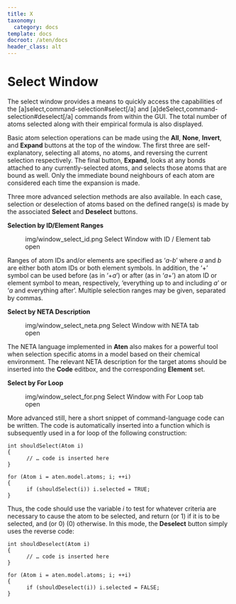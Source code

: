 ```yaml
---
title: X
taxonomy:
  category: docs
template: docs
docroot: /aten/docs
header_class: alt
---
```



# Select Window

The select window provides a means to quickly access the capabilities of the [a]select,command-selection#select[/a] and [a]deSelect,command-selection#deselect[/a] commands from within the GUI. The total number of atoms selected along with their empirical formula is also displayed.

Basic atom selection operations can be made using the **All**, **None**, **Invert**, and **Expand** buttons at the top of the window. The first three are self-explanatory, selecting all atoms, no atoms, and reversing the current selection respectively. The final button, **Expand**, looks at any bonds attached to any currently-selected atoms, and selects those atoms that are bound as well. Only the immediate bound neighbours of each atom are considered each time the expansion is made.

Three more advanced selection methods are also available. In each case, selection or deselection of atoms based on the defined range(s) is made by the associated **Select** and **Deselect** buttons.

**Selection by ID/Element Ranges**

<figure>
  <image>img/window_select_id.png</image>
  <caption>Select Window with ID / Element tab open</caption>
</figure>

Ranges of atom IDs and/or elements are specified as ‘_a_-_b_’ where _a_ and _b_ are either both atom IDs or both element symbols. In addition, the ‘+’ symbol can be used before (as in ‘+_a_’) or after (as in ‘_a_+’) an atom ID or element symbol to mean, respectively, ‘everything up to and including _a_’ or ‘_a_ and everything after’. Multiple selection ranges may be given, separated by commas. 

**Select by NETA Description**

<figure>
  <image>img/window_select_neta.png</image>
  <caption>Select Window with NETA tab open</caption>
</figure>

The NETA language implemented in **Aten** also makes for a powerful tool when selection specific atoms in a model based on their chemical environment. The relevant NETA description for the target atoms should be inserted into the **Code** editbox, and the corresponding **Element** set.

**Select by For Loop**

<figure>
  <image>img/window_select_for.png</image>
  <caption>Select Window with For Loop tab open</caption>
</figure>

More advanced still, here a short snippet of command-language code can be written. The code is automatically inserted into a function which is subsequently used in a for loop of the following construction:

```
int shouldSelect(Atom i)
{
      // … code is inserted here
}

for (Atom i = aten.model.atoms; i; ++i)
{
      if (shouldSelect(i)) i.selected = TRUE;
}
```

Thus, the code should use the variable _i_ to test for whatever criteria are necessary to cause the atom to be selected, and return  (or 1) if it is to be selected, and  (or 0) (0) otherwise. In this mode, the **Deselect** button simply uses the reverse code:

```
int shouldDeselect(Atom i)
{
      // … code is inserted here
}

for (Atom i = aten.model.atoms; i; ++i)
{
      if (shouldDeselect(i)) i.selected = FALSE;
}
```


